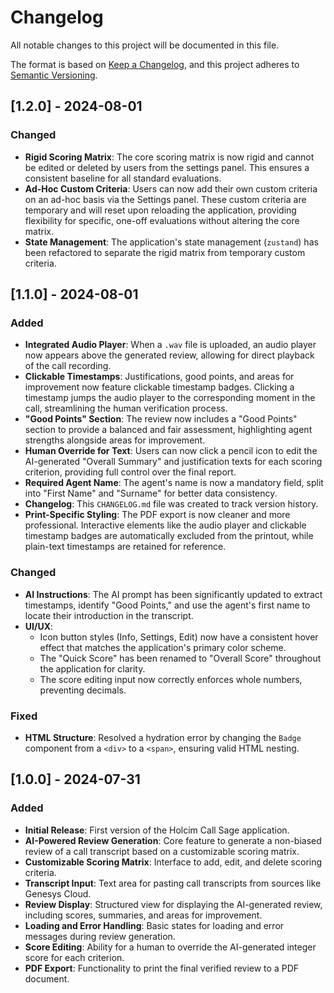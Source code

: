 # Changelog

All notable changes to this project will be documented in this file.

The format is based on [Keep a Changelog](https://keepachangelog.com/en/1.0.0/),
and this project adheres to [Semantic Versioning](https://semver.org/spec/v2.0.0.html).

## [1.2.0] - 2024-08-01

### Changed
- **Rigid Scoring Matrix**: The core scoring matrix is now rigid and cannot be edited or deleted by users from the settings panel. This ensures a consistent baseline for all standard evaluations.
- **Ad-Hoc Custom Criteria**: Users can now add their own custom criteria on an ad-hoc basis via the Settings panel. These custom criteria are temporary and will reset upon reloading the application, providing flexibility for specific, one-off evaluations without altering the core matrix.
- **State Management**: The application's state management (`zustand`) has been refactored to separate the rigid matrix from temporary custom criteria.

## [1.1.0] - 2024-08-01

### Added
- **Integrated Audio Player**: When a `.wav` file is uploaded, an audio player now appears above the generated review, allowing for direct playback of the call recording.
- **Clickable Timestamps**: Justifications, good points, and areas for improvement now feature clickable timestamp badges. Clicking a timestamp jumps the audio player to the corresponding moment in the call, streamlining the human verification process.
- **"Good Points" Section**: The review now includes a "Good Points" section to provide a balanced and fair assessment, highlighting agent strengths alongside areas for improvement.
- **Human Override for Text**: Users can now click a pencil icon to edit the AI-generated "Overall Summary" and justification texts for each scoring criterion, providing full control over the final report.
- **Required Agent Name**: The agent's name is now a mandatory field, split into "First Name" and "Surname" for better data consistency.
- **Changelog**: This `CHANGELOG.md` file was created to track version history.
- **Print-Specific Styling**: The PDF export is now cleaner and more professional. Interactive elements like the audio player and clickable timestamp badges are automatically excluded from the printout, while plain-text timestamps are retained for reference.

### Changed
- **AI Instructions**: The AI prompt has been significantly updated to extract timestamps, identify "Good Points," and use the agent's first name to locate their introduction in the transcript.
- **UI/UX**:
    - Icon button styles (Info, Settings, Edit) now have a consistent hover effect that matches the application's primary color scheme.
    - The "Quick Score" has been renamed to "Overall Score" throughout the application for clarity.
    - The score editing input now correctly enforces whole numbers, preventing decimals.

### Fixed
- **HTML Structure**: Resolved a hydration error by changing the `Badge` component from a `<div>` to a `<span>`, ensuring valid HTML nesting.


## [1.0.0] - 2024-07-31

### Added
- **Initial Release**: First version of the Holcim Call Sage application.
- **AI-Powered Review Generation**: Core feature to generate a non-biased review of a call transcript based on a customizable scoring matrix.
- **Customizable Scoring Matrix**: Interface to add, edit, and delete scoring criteria.
- **Transcript Input**: Text area for pasting call transcripts from sources like Genesys Cloud.
- **Review Display**: Structured view for displaying the AI-generated review, including scores, summaries, and areas for improvement.
- **Loading and Error Handling**: Basic states for loading and error messages during review generation.
- **Score Editing**: Ability for a human to override the AI-generated integer score for each criterion.
- **PDF Export**: Functionality to print the final verified review to a PDF document.
